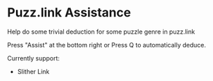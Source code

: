 # Puzz.link Assistance
Help do some trivial deduction for some puzzle genre in puzz.link

Press "Assist" at the bottom right or Press Q to automatically deduce.

Currently support:
* Slither Link